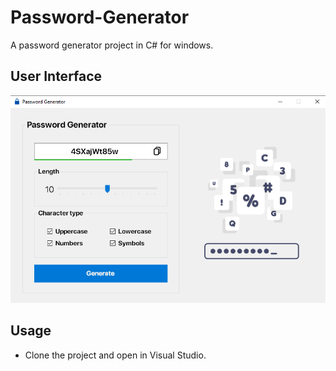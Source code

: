 # Password-Generator

A password generator project in C# for windows.

## __User Interface__

<img src=https://raw.githubusercontent.com/dropcreations/Password-Generator/main/Assets/UI.png>

## __Usage__

* Clone the project and open in Visual Studio.
